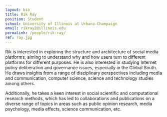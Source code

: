 ```yaml
---
layout: bio
title: Rik Ray
position: Student
school: University of Illinois at Urbana-Champaign
email: rikray2@illinois.edu
permalink: /people/rik-ray/
ref: ray.jpg
---
```

Rik is interested in exploring the structure and architecture of social media platforms, aiming to understand why and how users turn to different platforms for different purposes. He is also interested in studying Internet policy deliberation and governance issues, especially in the Global South. He draws insights from a range of disciplinary perspectives including media and communication, computer science, science and technology studies among others.

Additionally, he takes a keen interest in social scientific and computational research methods, which has led to collaborations and publications on a diverse range of topics in areas such as public opinion research, media psychology, media effects, science communication, etc.